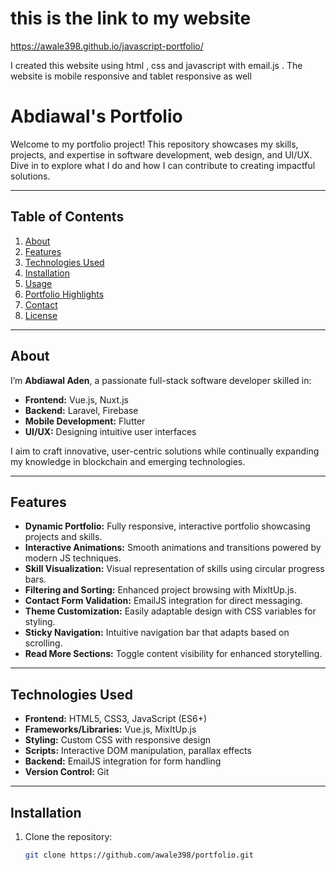 # this is the link to my website 


https://awale398.github.io/javascript-portfolio/


I created this website using html , css and javascript with email.js . The website is mobile responsive and tablet responsive as well 

# Abdiawal's Portfolio

Welcome to my portfolio project! This repository showcases my skills, projects, and expertise in software development, web design, and UI/UX. Dive in to explore what I do and how I can contribute to creating impactful solutions.

---

## Table of Contents
1. [About](#about)
2. [Features](#features)
3. [Technologies Used](#technologies-used)
4. [Installation](#installation)
5. [Usage](#usage)
6. [Portfolio Highlights](#portfolio-highlights)
7. [Contact](#contact)
8. [License](#license)

---

## About

I’m **Abdiawal Aden**, a passionate full-stack software developer skilled in:
- **Frontend:** Vue.js, Nuxt.js
- **Backend:** Laravel, Firebase
- **Mobile Development:** Flutter
- **UI/UX:** Designing intuitive user interfaces

I aim to craft innovative, user-centric solutions while continually expanding my knowledge in blockchain and emerging technologies.

---

## Features

- **Dynamic Portfolio:** Fully responsive, interactive portfolio showcasing projects and skills.
- **Interactive Animations:** Smooth animations and transitions powered by modern JS techniques.
- **Skill Visualization:** Visual representation of skills using circular progress bars.
- **Filtering and Sorting:** Enhanced project browsing with MixItUp.js.
- **Contact Form Validation:** EmailJS integration for direct messaging.
- **Theme Customization:** Easily adaptable design with CSS variables for styling.
- **Sticky Navigation:** Intuitive navigation bar that adapts based on scrolling.
- **Read More Sections:** Toggle content visibility for enhanced storytelling.

---

## Technologies Used

- **Frontend:** HTML5, CSS3, JavaScript (ES6+)
- **Frameworks/Libraries:** Vue.js, MixItUp.js
- **Styling:** Custom CSS with responsive design
- **Scripts:** Interactive DOM manipulation, parallax effects
- **Backend:** EmailJS integration for form handling
- **Version Control:** Git

---

## Installation

1. Clone the repository:
   ```bash
   git clone https://github.com/awale398/portfolio.git


